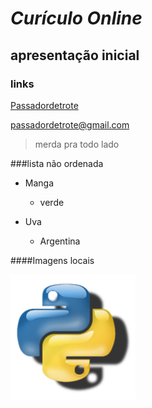 # _Curículo Online_

## **apresentação inicial**

### links
[Passadordetrote](http://www.merdapratodolado.com.br)


<passadordetrote@gmail.com>

>merda pra todo lado

###lista não ordenada

- Manga
    - verde

- Uva 
    - Argentina


####Imagens locais

![python](python.png 'Python')